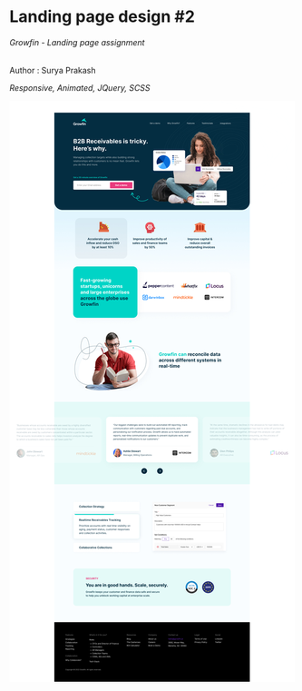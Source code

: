 # Landing page design #2
###### Growfin - Landing page assignment

Author : Surya Prakash

_Responsive, Animated, JQuery, SCSS_

![UI](https://github.com/suryavmds/Growfin-Landing-page-design-assignment/blob/master/assets/img/Landing-page.jpg?raw=true)
